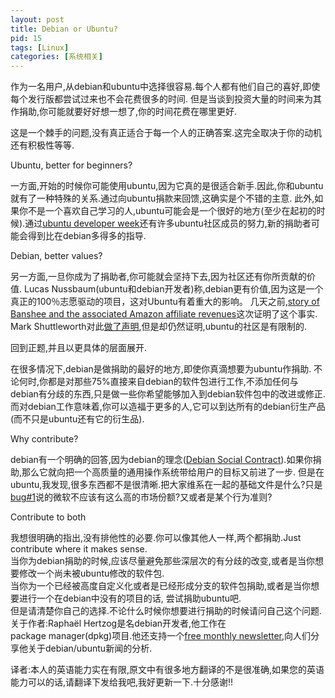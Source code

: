 ```yaml
---
layout: post
title: Debian or Ubuntu?
pid: 15
tags: [Linux]
categories: [系统相关]
---
```

作为一名用户,从debian和ubuntu中选择很容易.每个人都有他们自己的喜好,即使每个发行版都尝试过来也不会花费很多的时间.  但是当谈到投资大量的时间来为其作捐助,你可能就要好好想一想了,你的时间花费在哪里更好.

这是一个棘手的问题,没有真正适合于每一个人的正确答案.这完全取决于你的动机还有积极性等等.

Ubuntu, better for beginners?

一方面,开始的时候你可能使用ubuntu,因为它真的是很适合新手.因此,你和ubuntu就有了一种特殊的关系.通过向ubuntu捐款来回馈,这确实是个不错的主意.
此外,如果你不是一个喜欢自己学习的人,ubuntu可能会是一个很好的地方(至少在起初的时候).通过[ubuntu developer week](https://wiki.ubuntu.com/UbuntuDeveloperWeek)还有许多ubuntu社区成员的努力,新的捐助者可能会得到比在debian多得多的指导.

Debian, better values?

另一方面,一旦你成为了捐助者,你可能就会坚持下去,因为社区还有你所贡献的价值.
Lucas Nussbaum(ubuntu和debian开发者)称,debian更有价值,因为这是一个真正的100％志愿驱动的项目，这对Ubuntu有着重大的影响。
几天之前,[story of Banshee and the associated Amazon affiliate revenues](http://www.vuntz.net/journal/post/2011/02/28/Canonical%2C-you-re-breaking-my-heart)这次证明了这个事实. Mark Shuttleworth对此[做了声明](http://www.markshuttleworth.com/archives/611#comment-345695),但是却仍然证明,ubuntu的社区是有限制的.

回到正题,并且以更具体的层面展开.

在很多情况下,debian是做捐助的最好的地方,即使你真滴想要为ubuntu作捐助.  不论何时,你都是对那些75%直接来自debian的软件包进行工作,不添加任何与debian有分歧的东西,只是做一些你希望能够加入到debian软件包中的改进或修正.
而对debian工作意味着,你可以造福于更多的人,它可以到达所有的debian衍生产品(而不只是ubuntu还有它的衍生品).

Why contribute?

debian有一个明确的回答,因为debian的理念([Debian Social Contract](http://www.debian.org/social_contract)).如果你捐助,那么它就向把一个高质量的通用操作系统带给用户的目标又前进了一步.
但是在ubuntu,我发现,很多东西都不是很清晰.把大家维系在一起的基础文件是什么?只是[bug#1](https://bugs.launchpad.net/ubuntu/+bug/1)说的微软不应该有这么高的市场份额?又或者是某个行为准则?

Contribute to both

我想很明确的指出,没有排他性的必要.你可以像其他人一样,两个都捐助.Just contribute where it makes sense.  
当你为debian捐助的时候,应该尽量避免那些深层次的有分歧的改变,或者是当你想要修改一个尚未被ubuntu修改的软件包.  
当你为一个已经被高度自定义化或者是已经形成分支的软件包捐助,或者是当你想要进行一个在debian中没有的项目的话, 尝试捐助ubuntu吧.  
但是请清楚你自己的选择.不论什么时候你想要进行捐助的时候请问自己这个问题.  
关于作者:Raphaël Hertzog是名debian开发者,他工作在package manager(dpkg)项目.他还支持一个[free monthly newsletter](ttp://raphaelhertzog.com/email-newsletter/),向人们分享他关于debian/ubuntu新闻的分析.

译者:本人的英语能力实在有限,原文中有很多地方翻译的不是很准确,如果您的英语能力可以的话,请翻译下发给我吧,我好更新一下.十分感谢!!

